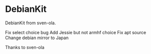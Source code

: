 # DebianKit

DebianKit from sven-ola.

Fix select choice bug
Add Jessie but not armhf choice
Fix apt source
Change debian mirror to Japan

Thanks to sven-ola
